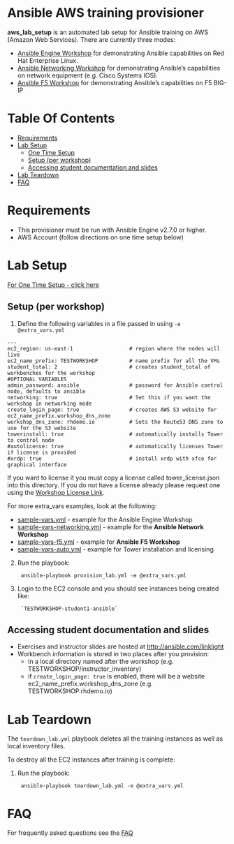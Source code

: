 # Ansible AWS training provisioner
**aws_lab_setup** is an automated lab setup for Ansible training on AWS (Amazon Web Services).  There are currently three modes:
 - [Ansible Engine Workshop](../exercises/ansible_engine) for demonstrating Ansible capabilities on Red Hat Enterprise Linux.
 - [Ansible Networking Workshop](../exercises/networking) for demonstrating Ansible’s capabilities on network equipment (e.g. Cisco Systems IOS).
 - [Ansible F5 Workshop](../exercises/ansible_f5) for demonstrating Ansible’s capabilities on F5 BIG-IP

# Table Of Contents
- [Requirements](#requirements)
- [Lab Setup](#lab-setup)
  - [One Time Setup](#one-time-setup)
  - [Setup (per workshop)](#setup-per-workshop)
  - [Accessing student documentation and slides](#Accessing-student-documentation-and-slides)
- [Lab Teardown](#aws-teardown)
- [FAQ](../docs/faq.md)

# Requirements
- This provisioner must be run with Ansible Engine v2.7.0 or higher.
- AWS Account (follow directions on one time setup below)

# Lab Setup
[For One Time Setup - click here](../docs/setup.md)

## Setup (per workshop)

1. Define the following variables in a file passed in using `-e @extra_vars.yml`

```
---
ec2_region: us-east-1                  # region where the nodes will live
ec2_name_prefix: TESTWORKSHOP          # name prefix for all the VMs
student_total: 2                       # creates student_total of workbenches for the workshop
#OPTIONAL VARIABLES
admin_password: ansible                # password for Ansible control node, defaults to ansible
networking: true                       # Set this if you want the workshop in networking mode
create_login_page: true                # creates AWS S3 website for ec2_name_prefix.workshop_dns_zone
workshop_dns_zone: rhdemo.io           # Sets the Route53 DNS zone to use for the S3 website
towerinstall: true                     # automatically installs Tower to control node
#autolicense: true                     # automatically licenses Tower if license is provided
#xrdp: true                            # install xrdp with xfce for graphical interface
```

If you want to license it you must copy a license called tower_license.json into this directory.  If you do not have a license already please request one using the [Workshop License Link](https://www.ansible.com/workshop-license).

For more extra_vars examples, look at the following:
- [sample-vars.yml](sample_workshops/sample-vars.yml) - example for the Ansible Engine Workshop
- [sample-vars-networking.yml](sample_workshops/sample-vars-networking.yml) - example for the **Ansible Network Workshop**
- [sample-vars-f5.yml](sample_workshops/sample-vars-f5.yml) - example for **Ansible F5 Workshop**
- [sample-vars-auto.yml](sample_workshops/sample-vars-auto.yml) - example for Tower installation and licensing

2. Run the playbook:

        ansible-playbook provision_lab.yml -e @extra_vars.yml

3. Login to the EC2 console and you should see instances being created like:

        `TESTWORKSHOP-student1-ansible`

## Accessing student documentation and slides

  - Exercises and instructor slides are hosted at http://ansible.com/linklight
  - Workbench information is stored in two places after you provision:
    - in a local directory named after the workshop (e.g. TESTWORKSHOP/instructor_inventory)
    - if `create_login_page: true` is enabled, there will be a website ec2_name_prefix.workshop_dns_zone (e.g. TESTWORKSHOP.rhdemo.io)

# Lab Teardown

The `teardown_lab.yml` playbook deletes all the training instances as well as local inventory files.

To destroy all the EC2 instances after training is complete:

1. Run the playbook:

        ansible-playbook teardown_lab.yml -e @extra_vars.yml

# FAQ
For frequently asked questions see the [FAQ](../docs/faq.md)
